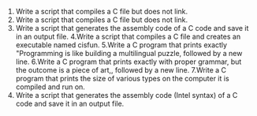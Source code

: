 1. Write a script that compiles a C file but does not link.
2. Write a script that compiles a C file but does not link.
3. Write a script that generates the assembly code of a C code and save it in an output file.
4.Write a script that compiles a C file and creates an executable named cisfun.
5.Write a C program that prints exactly "Programming is like building a multilingual puzzle, followed by a new line.
6.Write a C program that prints exactly with proper grammar, but the outcome is a piece of art,, followed by a new line.
7.Write a C program that prints the size of various types on the computer it is compiled and run on.
8. Write a script that generates the assembly code (Intel syntax) of a C code and save it in an output file.     
